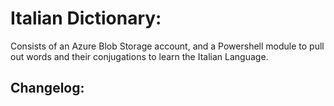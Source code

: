 # Italian Dictionary:
Consists of an Azure Blob Storage account, and a Powershell module to pull out words and their conjugations to learn the Italian Language.

## Changelog: